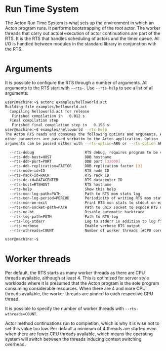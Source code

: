 # Run Time System

The Acton Run Time System is what sets up the environment in which an Acton program runs. It performs bootstrapping of the root actor. The worker threads that carry out actual execution of actor continuations are part of the RTS. It is the RTS that handles scheduling of actors and the timer queue. All I/O is handled between modules in the standard library in conjunction with the RTS.

# Arguments

It is possible to configure the RTS through a number of arguments. All arguments to the RTS start with `--rts-`. Use `--rts-help` to see a list of all arguments:

```sh
user@machine:~$ actonc examples/helloworld.act
Building file examples/helloworld.act
  Compiling helloworld.act for release
   Finished compilation in   0.012 s
  Final compilation step
   Finished final compilation step in   0.198 s
user@machine:~$ examples/helloworld --rts-help
The Acton RTS reads and consumes the following options and arguments. All
other parameters are passed verbatim to the Acton application. Option
arguments can be passed either with --rts-option=ARG or --rts-option ARG

  --rts-debug                       RTS debug, requires program to be compiled with --dev
  --rts-ddb-host=HOST               DDB hostname
  --rts-ddb-port=PORT               DDB port [32000]
  --rts-ddb-replication=FACTOR      DDB replication factor [3]
  --rts-node-id=ID                  RTS node ID
  --rts-rack-id=RACK                RTS rack ID
  --rts-dc-id=DATACENTER            RTS datacenter ID
  --rts-host=RTSHOST                RTS hostname
  --rts-help                        Show this help
  --rts-mon-log-path=PATH           Path to RTS mon stats log
  --rts-mon-log-period=PERIOD       Periodicity of writing RTS mon stats log entry
  --rts-mon-on-exit                 Print RTS mon stats to stdout on exit
  --rts-mon-socket-path=PATH        Path to unix socket to expose RTS mon stats
  --rts-no-bt                       Disable automatic backtrace
  --rts-log-path=PATH               Path to RTS log
  --rts-log-stderr                  Log to stderr in addition to log file
  --rts-verbose                     Enable verbose RTS output
  --rts-wthreads=COUNT              Number of worker threads [#CPU cores]

user@machine:~$
```

# Worker threads

Per default, the RTS starts as many worker threads as there are CPU threads available, although at least 4. This is optimized for server style workloads where it is presumed that the Acton program is the sole program consuming considerable resources. When there are 4 and more CPU threads available, the worker threads are pinned to each respective CPU thread.

It is possible to specify the number of worker threads with `--rts-wthreads=COUNT`.

Actor method continuations run to completion, which is why it is wise not to set this value too low. Per default a minimum of 4 threads are started even when there are fewer CPU threads available, which means the operating system will switch between the threads inducing context switching overhead.
